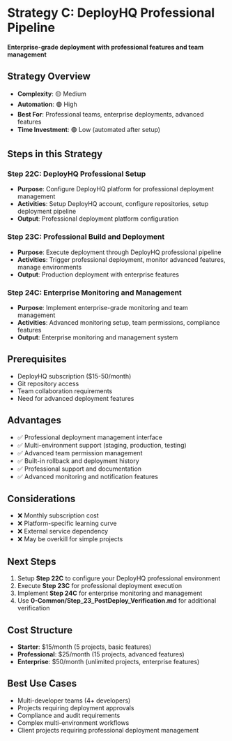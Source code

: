 # Strategy C: DeployHQ Professional Pipeline

**Enterprise-grade deployment with professional features and team management**

## Strategy Overview
- **Complexity**: 🟡 Medium
- **Automation**: 🟢 High
- **Best For**: Professional teams, enterprise deployments, advanced features
- **Time Investment**: 🟢 Low (automated after setup)

## Steps in this Strategy

### Step 22C: DeployHQ Professional Setup
- **Purpose**: Configure DeployHQ platform for professional deployment management
- **Activities**: Setup DeployHQ account, configure repositories, setup deployment pipeline
- **Output**: Professional deployment platform configuration

### Step 23C: Professional Build and Deployment
- **Purpose**: Execute deployment through DeployHQ professional pipeline
- **Activities**: Trigger professional deployment, monitor advanced features, manage environments
- **Output**: Production deployment with enterprise features

### Step 24C: Enterprise Monitoring and Management
- **Purpose**: Implement enterprise-grade monitoring and team management
- **Activities**: Advanced monitoring setup, team permissions, compliance features
- **Output**: Enterprise monitoring and management system

## Prerequisites
- DeployHQ subscription ($15-50/month)
- Git repository access
- Team collaboration requirements
- Need for advanced deployment features

## Advantages
- ✅ Professional deployment management interface
- ✅ Multi-environment support (staging, production, testing)
- ✅ Advanced team permission management
- ✅ Built-in rollback and deployment history
- ✅ Professional support and documentation
- ✅ Advanced monitoring and notification features

## Considerations
- ❌ Monthly subscription cost
- ❌ Platform-specific learning curve
- ❌ External service dependency
- ❌ May be overkill for simple projects

## Next Steps
1. Setup **Step 22C** to configure your DeployHQ professional environment
2. Execute **Step 23C** for professional deployment execution
3. Implement **Step 24C** for enterprise monitoring and management
4. Use **0-Common/Step_23_PostDeploy_Verification.md** for additional verification

## Cost Structure
- **Starter**: $15/month (5 projects, basic features)
- **Professional**: $25/month (15 projects, advanced features)
- **Enterprise**: $50/month (unlimited projects, enterprise features)

## Best Use Cases
- Multi-developer teams (4+ developers)
- Projects requiring deployment approvals
- Compliance and audit requirements
- Complex multi-environment workflows
- Client projects requiring professional deployment management
